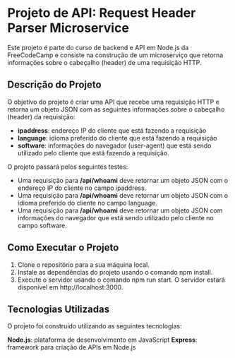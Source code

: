 # Projeto de API: Request Header Parser Microservice

Este projeto é parte do curso de backend e API em Node.js da FreeCodeCamp e consiste na construção de um microserviço que retorna informações sobre o cabeçalho (header) de uma requisição HTTP.

## Descrição do Projeto
O objetivo do projeto é criar uma API que recebe uma requisição HTTP e retorna um objeto JSON com as seguintes informações sobre o cabeçalho (header) da requisição:

- **ipaddress**: endereço IP do cliente que está fazendo a requisição
- **language**: idioma preferido do cliente que está fazendo a requisição
- **software**: informações do navegador (user-agent) que está sendo utilizado pelo cliente que está fazendo a requisição.
 
O projeto passará pelos seguintes testes:

- Uma requisição para **/api/whoami** deve retornar um objeto JSON com o endereço IP do cliente no campo ipaddress.
- Uma requisição para **/api/whoami** deve retornar um objeto JSON com o idioma preferido do cliente no campo language.
- Uma requisição para **/api/whoami** deve retornar um objeto JSON com informações do navegador que está sendo utilizado pelo cliente no campo software.

## Como Executar o Projeto

1. Clone o repositório para a sua máquina local.
2. Instale as dependências do projeto usando o comando npm install.
3. Execute o servidor usando o comando npm run start.
O servidor estará disponível em http://localhost:3000.

## Tecnologias Utilizadas

O projeto foi construído utilizando as seguintes tecnologias:

**Node.js**: plataforma de desenvolvimento em JavaScript
**Express**: framework para criação de APIs em Node.js
